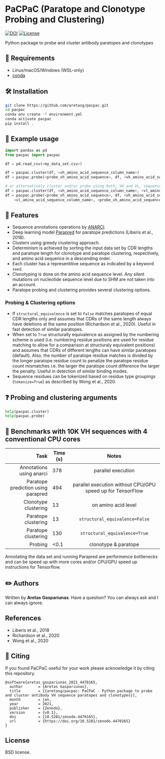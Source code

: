# PaCPaC (Paratope and Clonotype Probing and Clustering)

[![DOI](https://zenodo.org/badge/DOI/10.5281/zenodo.4470165.svg)](https://doi.org/10.5281/zenodo.4470165)
[![License](https://img.shields.io/badge/License-BSD%203--Clause-blue.svg)](https://opensource.org/licenses/BSD-3-Clause)

Python package to probe and cluster antibody paratopes and clonotypes

## :battery: Requirements
* Linux/macOS/Windows (WSL-only)
* [conda](https://docs.conda.io/en/latest/miniconda.html)

## :hammer_and_wrench: Installation
```bash
git clone https://github.com/aretasg/pacpac.git
cd pacpac
conda env create -f environment.yml
conda activate pacpac
pip install .
```

## :snake: Example usage
```python
import pandas as pd
from pacpac import pacpac

df = pd.read_csv(<my_data_set.csv>)

df = pacpac.cluster(df, <vh_amino_acid_sequence_column_name>)
df = pacpac.probe(<probe_vh_amino_acid_sequence>, df, <vh_amino_acid_sequence_column_name>)

# or alternatively cluster and/or probe using both, VH and VL, sequences
df = pacpac.cluster(df, <vh_amino_acid_sequence_column_name>, <vl_amino_acid_sequence_column_name>)
df = pacpac.probe(<probe_vh_amino_acid_sequence>, df, <vh_amino_acid_sequence_column_name>,
    <vl_amino_acid_sequence_column_name>, <probe_vh_amino_acid_sequence>)
```

## :gem: Features
* Sequence annotations operations by [ANARCI](https://github.com/oxpig/ANARCI).
* Deep learning model [Parapred](https://github.com/eliberis/parapred) for paratope predictions (Liberis et al., 2018).
* Clusters using greedy clustering approach.
* Determinism is achieved by sorting the input data set by CDR lengths and paratope length for clonotype and paratope clustering, respectively, and amino acid sequence in a descending order.
* Each cluster has a representitive sequence as indicated by a keyword `seed`.
* Clonotyping is done on the amino acid sequence level. Any silent mutations on nucleotide sequence level due to SHM are not taken into an account.
* Paratope probing and clustering provides several clustering options.

### Probing & Clustering options
* If `structural_equivalence` is set to `False` matches paratopes of equal CDR lengths only and assumes that CDRs of the same length always have deletions at the same position (Richardson et al., 2020). Useful in fast detection of similar paratopes.
* When set to `True` structurally equivalence as assigned by the numbering scheme is used (i.e. numbering residue positions are used for residue matching to allow for a comparison at structuraly equivalent positions) and assumes that CDRs of different lengths can have similar paratopes (default). Also, the number of paratope residue matches is divided by the longer paratope residue count to penalize the paratope residue count mismatches i.e. the larger the paratope count difference the larger the penalty. Useful in detection of similar binding modes.
* Sequence residues can be tokenized based on residue type groupings (`tokenize=True`) as described by Wong et al., 2020.

## :question: Probing and clustering arguments
```python
help(pacpac.cluster)
help(pacpac.probe)
```

## :checkered_flag: Benchmarks with 10K VH sequences with 4 conventional CPU cores
| Task | Time (s) | Notes |
| -----------: | ----------------- | :----------: |
| Annotations using anarci | 378 | parallel execution |
| Paratope prediction using parapred | 494 | parallel execution without CPU/GPU speed up for TensorFlow |
| Clonotype clustering | 13 | on amino acid level |
| Paratope clustering | 13 | `structural_equivalence=False` |
| Paratope clustering | 130 | `structural_equivalence=True` |
| Probing | <0.1 | clonotype & paratope |

Annotating the data set and running Parapred are performence bottlenecks and can be speed up with more cores and/or CPU/GPU speed up instructions for Tensorflow.

## :pencil2: Authors
Written by **Aretas Gaspariunas**. Have a question? You can always ask and I can always ignore.

## References
- Liberis et al., 2018
- Richardson et al., 2020
- Wong et al., 2020

## :apple: Citing
If you found PaCPaC useful for your work please acknowledge it by citing this repository.
```
@software{aretas_gaspariunas_2021_4470165,
  author       = {Aretas Gaspariunas},
  title        = {{aretasg/pacpac: PaCPaC - Python package to probe and cluster antibody VH sequence paratopes and clonotypes}},
  month        = jan,
  year         = 2021,
  publisher    = {Zenodo},
  version      = {v0.1},
  doi          = {10.5281/zenodo.4470165},
  url          = {https://doi.org/10.5281/zenodo.4470165}
}
```

## License
BSD license.
